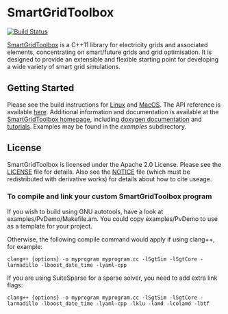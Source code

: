 # SmartGridToolbox

[![Build Status](https://travis-ci.org/NICTA/SmartGridToolbox.svg?branch=master)](https://travis-ci.org/NICTA/SmartGridToolbox)

[SmartGridToolbox](http://nicta.github.io/SmartGridToolbox) is a C++11 library for electricity grids and associated elements, concentrating on smart/future grids and grid optimisation. It is designed to provide an extensible and flexible starting point for developing a wide variety of smart grid simulations.

## Getting Started

Please see the build instructions for [Linux](http://nicta.github.io/SmartGridToolbox/install_linux.html) and [MacOS](http://nicta.github.io/SmartGridToolbox/install_macos.html). The API reference is available [here](http://nicta.github.io/SmartGridToolbox/doxygen-doc/html/index.html). Additional information and documentation is available at the [SmartGridToolbox homepage](http://nicta.github.io/SmartGridToolbox), including [doxygen documentation](http://nicta.github.io/SmartGridToolbox/doxygen_docs/index.html) and [tutorials](http://nicta.github.io/SmartGridToolbox/#tutorials). Examples may be found in the *examples* subdirectory.

## License

SmartGridToolbox is licensed under the Apache 2.0 License. Please see the [LICENSE](https://github.com/NICTA/SmartGridToolbox/blob/master/LICENSE) file for details. Also see the [NOTICE](https://github.com/NICTA/SmartGridToolbox/blob/master/NOTICE) file (which must be redistributed with derivative works) for details about how to cite useage.

### To compile and link your custom SmartGridToolbox program

If you wish to build using GNU autotools, have a look at examples/PvDemo/Makefile.am. You could copy examples/PvDemo to use as a template for your project.

Otherwise, the following compile command would apply if using clang++, for example:

```
clang++ {options} -o myprogram myprogram.cc -lSgtSim -lSgtCore -larmadillo -lboost_date_time -lyaml-cpp
```

If you are using SuiteSparse for a sparse solver, you need to add extra link
flags:

```
clang++ {options} -o myprogram myprogram.cc -lSgtSim -lSgtCore -larmadillo -lboost_date_time -lyaml-cpp -lklu -lamd -lcolamd -lbtf
```
